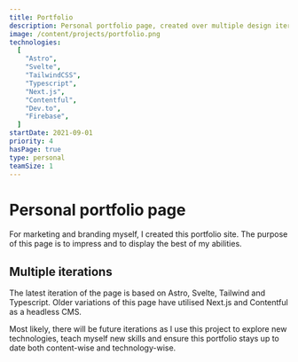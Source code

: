 ```yaml
---
title: Portfolio
description: Personal portfolio page, created over multiple design iterations with first Next.js and a headless CMS, then Astro and Svelte.
image: /content/projects/portfolio.png
technologies:
  [
    "Astro",
    "Svelte",
    "TailwindCSS",
    "Typescript",
    "Next.js",
    "Contentful",
    "Dev.to",
    "Firebase",
  ]
startDate: 2021-09-01
priority: 4
hasPage: true
type: personal
teamSize: 1
---
```


# Personal portfolio page

For marketing and branding myself, I created this portfolio site. The purpose of this page is to impress and to display the best of my abilities.

## Multiple iterations

The latest iteration of the page is based on Astro, Svelte, Tailwind and Typescript. Older variations of this page have utilised Next.js and Contentful as a headless CMS.

Most likely, there will be future iterations as I use this project to explore new technologies, teach myself new skills and ensure this portfolio stays up to date both content-wise and technology-wise.
